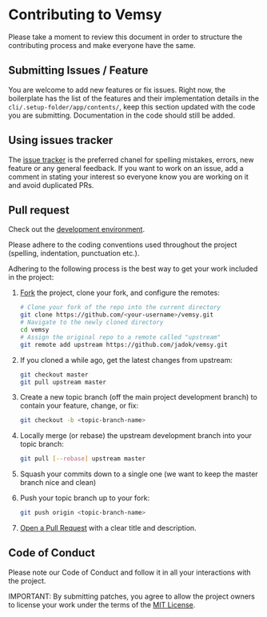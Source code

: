 # Contributing to Vemsy

Please take a moment to review this document in order to structure the contributing process and make everyone have the same.

## Submitting Issues / Feature

You are welcome to add new features or fix issues. Right now, the boilerplate has the list of the features and their implementation details in the `cli/.setup-folder/app/contents/`, keep this section updated with the code you are submitting. Documentation in the code should still be added.

## Using issues tracker

The [issue tracker](https://github.com/jadok/vemsy/issues) is the preferred chanel for spelling mistakes, errors, new feature or any general feedback. If you want to work on an issue, add a comment in stating your interest so everyone know you are working on it and avoid duplicated PRs.

## Pull request

Check out the [development environment](https://github.com/jadok/vemsy/tree/master/cli/.setup-folder/app/contents/DevEnv.md).

Please adhere to the coding conventions used throughout the project (spelling, indentation, punctuation etc.).

Adhering to the following process is the best way to get your work included in the project:

1. [Fork](https://help.github.com/articles/fork-a-repo) the project, clone your fork, and configure the remotes:

   ```bash
   # Clone your fork of the repo into the current directory
   git clone https://github.com/<your-username>/vemsy.git
   # Navigate to the newly cloned directory
   cd vemsy
   # Assign the original repo to a remote called "upstream"
   git remote add upstream https://github.com/jadok/vemsy.git
   ```

2. If you cloned a while ago, get the latest changes from upstream:

   ```bash
   git checkout master
   git pull upstream master
   ```

3. Create a new topic branch (off the main project development branch) to
   contain your feature, change, or fix:

   ```bash
   git checkout -b <topic-branch-name>
   ```

4. Locally merge (or rebase) the upstream development branch into your topic branch:

   ```bash
   git pull [--rebase] upstream master
   ```

5. Squash your commits down to a single one (we want to keep the master branch nice and clean)

6. Push your topic branch up to your fork:

   ```bash
   git push origin <topic-branch-name>
   ```

7. [Open a Pull Request](https://help.github.com/articles/using-pull-requests/)
    with a clear title and description.

## Code of Conduct

Please note our Code of Conduct and follow it in all your interactions with the project.

IMPORTANT: By submitting patches, you agree to allow the project owners to license your work under the terms of the [MIT License](https://github.com/jadok/vemsy/blob/LICENSE.md).
